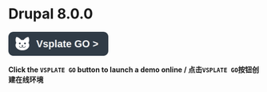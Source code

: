 # Drupal 8.0.0

<a href="https://www.vsplate.com/?docker-compose=https://github.com/vsplate/dcenvs/drupal/8.0.0"><img alt="VSPLATE GO" src="https://raw.githubusercontent.com/vsplate/images/master/vsgo_btn.png" width="200px"></a>

**Click the `VSPLATE GO` button to launch a demo online / 点击`VSPLATE GO`按钮创建在线环境**